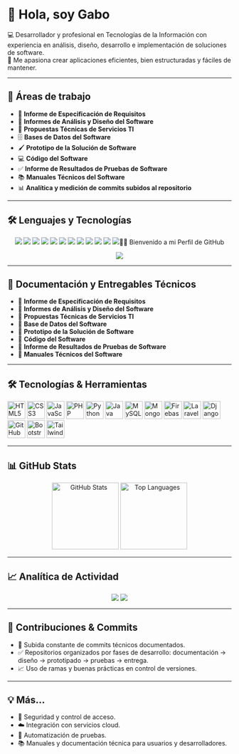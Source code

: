 # 👋 Hola, soy Gabo

💻 Desarrollador y profesional en Tecnologías de la Información con experiencia en análisis, diseño, desarrollo e implementación de soluciones de software.  
🚀 Me apasiona crear aplicaciones eficientes, bien estructuradas y fáciles de mantener.

---

## 📌 Áreas de trabajo

- 📑 **Informe de Especificación de Requisitos**  
- 📝 **Informes de Análisis y Diseño del Software**  
- 💼 **Propuestas Técnicas de Servicios TI**  
- 🗄 **Bases de Datos del Software**  
- 🖌 **Prototipo de la Solución de Software**  
- 💻 **Código del Software**  
- ✅ **Informe de Resultados de Pruebas de Software**  
- 📚 **Manuales Técnicos del Software**  
- 📊 **Analítica y medición de commits subidos al repositorio**  

---

## 🛠 Lenguajes y Tecnologías

<p align="center">
  <!-- Bases de Datos -->
  <img src="https://img.shields.io/badge/MySQL-4479A1?style=for-the-badge&logo=mysql&logoColor=white" />
  <img src="https://img.shields.io/badge/NoSQL-005571?style=for-the-badge&logo=databricks&logoColor=white" />
  <img src="https://img.shields.io/badge/MongoDB-4EA94B?style=for-the-badge&logo=mongodb&logoColor=white" />
  <img src="https://img.shields.io/badge/Firebase-FFCA28?style=for-the-badge&logo=firebase&logoColor=black" />

  <!-- Frontend -->
  <img src="https://img.shields.io/badge/JavaScript-F7DF1E?style=for-the-badge&logo=javascript&logoColor=black" />
  <img src="https://img.shields.io/badge/HTML5-E34F26?style=for-the-badge&logo=html5&logoColor=white" />
  <img src="https://img.shields.io/badge/CSS3-1572B6?style=for-the-badge&logo=css3&logoColor=white" />
  <img src="https://img.shields.io/badge/Tailwind_CSS-38B2AC?style=for-the-badge&logo=tailwind-css&logoColor=white" />
  <img src="https://img.shields.io/badge/Bootstrap-7952B3?style=for-the-badge&logo=bootstrap&logoColor=white" />

  <!-- Backend -->
  <img src="https://img.shields.io/badge/PHP-777BB4?style=for-the-badge&logo=php&logoColor=white" />
  <img src="https://img.shields.io/badge/Laravel_11-FF2D20?style=for-the-badge&logo=laravel&logoColor=white" />
  <img src="https://img.shields.io/badge/Django-092E20?style=for-the-badge&logo=django&logoCo

  <h1 align="center">👨‍💻 Bienvenido a mi Perfil de GitHub</h1>

<p align="center">
  <img src="https://readme-typing-svg.herokuapp.com/?lines=Desarrollador+Full+Stack;Especialista+en+TI+y+Software;Documentación,+Análisis+y+Despliegue" />
</p>

---

## 🧾 Documentación y Entregables Técnicos

- 📌 **Informe de Especificación de Requisitos**
- 📌 **Informes de Análisis y Diseño del Software**
- 📌 **Propuestas Técnicas de Servicios TI**
- 📌 **Base de Datos del Software**
- 📌 **Prototipo de la Solución de Software**
- 📌 **Código del Software**
- 📌 **Informe de Resultados de Pruebas de Software**
- 📌 **Manuales Técnicos del Software**

---

## 🛠️ Tecnologías & Herramientas

<p align="left">
  <img src="https://cdn.jsdelivr.net/gh/devicons/devicon/icons/html5/html5-original.svg" width="40" height="40" alt="HTML5"/>
  <img src="https://cdn.jsdelivr.net/gh/devicons/devicon/icons/css3/css3-original.svg" width="40" height="40" alt="CSS3"/>
  <img src="https://cdn.jsdelivr.net/gh/devicons/devicon/icons/javascript/javascript-original.svg" width="40" height="40" alt="JavaScript"/>
  <img src="https://cdn.jsdelivr.net/gh/devicons/devicon/icons/php/php-original.svg" width="40" height="40" alt="PHP"/>
  <img src="https://cdn.jsdelivr.net/gh/devicons/devicon/icons/python/python-original.svg" width="40" height="40" alt="Python"/>
  <img src="https://cdn.jsdelivr.net/gh/devicons/devicon/icons/java/java-original.svg" width="40" height="40" alt="Java"/>
  <img src="https://cdn.jsdelivr.net/gh/devicons/devicon/icons/mysql/mysql-original.svg" width="40" height="40" alt="MySQL"/>
  <img src="https://cdn.jsdelivr.net/gh/devicons/devicon/icons/mongodb/mongodb-original.svg" width="40" height="40" alt="MongoDB"/>
  <img src="https://cdn.jsdelivr.net/gh/devicons/devicon/icons/firebase/firebase-plain.svg" width="40" height="40" alt="Firebase"/>
  <img src="https://cdn.jsdelivr.net/gh/devicons/devicon/icons/laravel/laravel-plain.svg" width="40" height="40" alt="Laravel"/>
  <img src="https://cdn.jsdelivr.net/gh/devicons/devicon/icons/django/django-plain.svg" width="40" height="40" alt="Django"/>
  <img src="https://cdn.jsdelivr.net/gh/devicons/devicon/icons/github/github-original.svg" width="40" height="40" alt="GitHub"/>
  <img src="https://cdn.jsdelivr.net/gh/devicons/devicon/icons/bootstrap/bootstrap-original.svg" width="40" height="40" alt="Bootstrap"/>
  <img src="https://www.vectorlogo.zone/logos/tailwindcss/tailwindcss-icon.svg" width="40" height="40" alt="TailwindCSS"/>
</p>

---

## 📊 GitHub Stats

<p align="center">
  <img src="https://github-readme-stats.vercel.app/api?username=TU_USUARIO&show_icons=true&theme=radical&hide_title=true" height="150" alt="GitHub Stats"/>
  <img src="https://github-readme-stats.vercel.app/api/top-langs/?username=TU_USUARIO&layout=compact&theme=radical" height="150" alt="Top Languages"/>
</p>

---

## 📈 Analítica de Actividad

<p align="center">
  <img src="https://github-profile-summary-cards.vercel.app/api/cards/profile-details?username=TU_USUARIO&theme=radical" />
  <img src="https://github-readme-activity-graph.cyclic.app/graph?username=TU_USUARIO&theme=github-compact" />
</p>

---

## 🚀 Contribuciones & Commits

- 🚧 Subida constante de commits técnicos documentados.
- ✅ Repositorios organizados por fases de desarrollo: documentación → diseño → prototipado → pruebas → entrega.
- 📈 Uso de ramas y buenas prácticas en control de versiones.

---

## 💡 Más...

- 🔐 Seguridad y control de acceso.
- ☁️ Integración con servicios cloud.
- 🧪 Automatización de pruebas.
- 📚 Manuales y documentación técnica para usuarios y desarrolladores.




